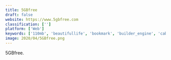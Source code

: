 ```yaml
---
title: 5GBfree
draft: false 
website: https://www.5gbfree.com
classification: ['']
platform: ['Web']
keywords: ['110mb', 'beautifullife', 'bookmark', 'builder_engine', 'cabanova', 'mightycall', 'mobirise', 'site123', 'stablehost', 'ucraft']
image: 2020/04/5GBfree.png
---
```

5GBfree.